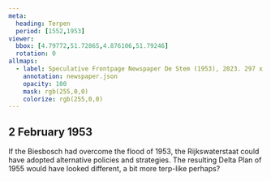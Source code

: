 ```yaml
---
meta:
  heading: Terpen
  period: [1552,1953]
viewer:
  bbox: [4.79772,51.72865,4.876106,51.79246]
  rotation: 0
allmaps:
  - label: Speculative Frontpage Newspaper De Stem (1953), 2023. 297 x 420 mm. The Berlage. Based on Frontpage Newspaper De Stem, 1953. Krantenbank Zeeland. 
    annotation: newspaper.json
    opacity: 100
    mask: rgb(255,0,0)
    colorize: rgb(255,0,0)
---
```


## 2 February 1953

If the Biesbosch had overcome the flood of 1953, the Rijkswaterstaat could have adopted alternative policies and strategies. The resulting Delta Plan of 1955 would have looked different, a bit more terp-like perhaps? 
